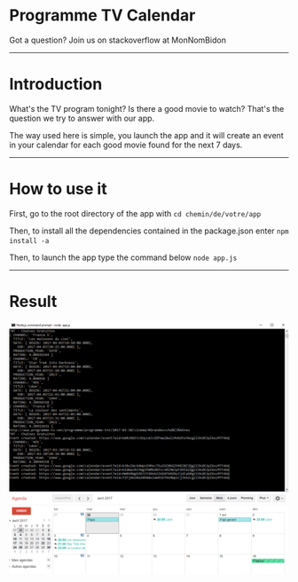 # Programme TV Calendar

Got a question? Join us on stackoverflow at MonNomBidon

---
# Introduction 

What's the TV program tonight? Is there a good movie to watch? That's the question we try to answer with our app.

The way used here is simple, you launch the app and it will create an event in your calendar for each good movie found for the next 7 days.

---
# How to use it

First, go to the root directory of the app with `cd chemin/de/votre/app`

Then, to install all the dependencies contained in the package.json enter `npm install -a`

Then, to launch the app type the command below
`node app.js`

---
# Result 
![Result On CommandLine](Result/commandLine.png?raw=true "Optional Title")
![Result On Calendar](Result/Calendar.png?raw=true "Optional Title")